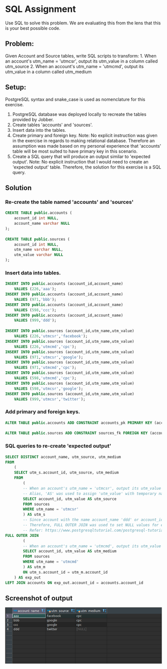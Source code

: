 # SQL Assignment
Use SQL to solve this problem. We are evaluating this from the lens that this is your best possible code.

## Problem:
Given Account and Source tables, write SQL scripts to transform:
    1. When an account's utm_name = 'utmcsr', output its utm_value in a column called utm_source
    2. When an account's utm_name = 'utmcmd', output its utm_value in a column called utm_medium

## Setup:
PostgreSQL syntax and snake_case is used as nomenclature for this exercise.
1. PostgreSQL database was deployed locally to recreate the tables provided by Jobber.
2. Create tables 'accounts' and 'sources'. 
3. Insert data into the tables.
4. Create primary and foreign key. Note: No explicit instruction was given in the exercise in regards to making relational database. Therefore an assumption was made based on my personal experience that 'accounts' table will be most suited to have primary key in this scenario. 
5. Create a SQL query that will produce an output similar to 'expected output'. Note: No explicit instruction that I would need to create an 'expected output' table. Therefore, the solution for this exercise is a SQL query. 

## Solution
### Re-create the table named 'accounts' and 'sources'
```sql
CREATE TABLE public.accounts (
	account_id int NULL,
	account_name varchar NULL
);

CREATE TABLE public.sources (
	account_id int NULL,
	utm_name varchar NULL,
	utm_value varchar NULL
);
```

### Insert data into tables. 
```sql
INSERT INTO public.accounts (account_id,account_name)
	VALUES (226,'aaa');
INSERT INTO public.accounts (account_id,account_name)
	VALUES (971,'bbb');
INSERT INTO public.accounts (account_id,account_name)
	VALUES (598,'ccc');
INSERT INTO public.accounts (account_id,account_name)
	VALUES (999,'ddd');

INSERT INTO public.sources (account_id,utm_name,utm_value)
	VALUES (226,'utmcsr','facebook');
INSERT INTO public.sources (account_id,utm_name,utm_value)
	VALUES (226,'utmcmd','cpc');
INSERT INTO public.sources (account_id,utm_name,utm_value)
	VALUES (971,'utmcsr','google');
INSERT INTO public.sources (account_id,utm_name,utm_value)
	VALUES (971,'utmcmd','cpc');
INSERT INTO public.sources (account_id,utm_name,utm_value)
	VALUES (598,'utmcmd','cpc');
INSERT INTO public.sources (account_id,utm_name,utm_value)
	VALUES (598,'utmcsr','google');
INSERT INTO public.sources (account_id,utm_name,utm_value)
	VALUES (999,'utmcsr','twitter');
```
### Add primary and foreign keys. 
```sql
ALTER TABLE public.accounts ADD CONSTRAINT accounts_pk PRIMARY KEY (account_id);

ALTER TABLE public.sources ADD CONSTRAINT sources_fk FOREIGN KEY (account_id) REFERENCES public.accounts(account_id);
```
### SQL queries to re-create 'expected output'
```sql
SELECT DISTINCT account_name, utm_source, utm_medium 
FROM
    (
    SELECT utm_s.account_id, utm_source, utm_medium 
    FROM
        (
        -- When an account's utm_name = 'utmcsr', output its utm_value in a column called utm_source
        -- Alias, 'AS' was used to assign 'utm_value' with temporary name 'utm_source'. Refer: https://www.postgresqltutorial.com/postgresql-tutorial/postgresql-column-alias/
        SELECT account_id, utm_value AS utm_source
        FROM sources 
        WHERE utm_name = 'utmcsr'
        ) AS utm_s
        -- Since account with the name account_name 'ddd' or account_id '999' do not have 'utmcmd' row, temporary tables 'utm_s' and 'utm_m' will have none matching rows. 
        -- Therefore, FULL OUTER JOIN was used to set NULL values for every column of the table that does not have the matching row
        -- Refer: https://www.postgresqltutorial.com/postgresql-tutorial/postgresql-full-outer-join/
FULL OUTER JOIN 
        (
        -- When an account's utm_name = 'utmcmd', output its utm_value in a column called utm_medium
        SELECT account_id, utm_value AS utm_medium
        FROM sources 
        WHERE utm_name = 'utmcmd'
        ) AS utm_m 
        ON utm_s.account_id = utm_m.account_id
    ) AS exp_out
LEFT JOIN accounts ON exp_out.account_id = accounts.account_id
```

## Screenshot of output
![screen_shot_sql](../figures/screen_shot_sql.png)